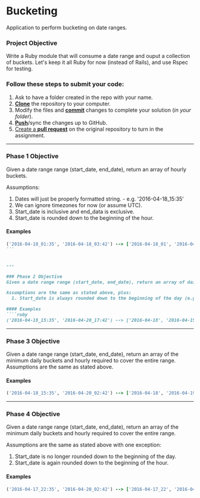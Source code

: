 # Bucketing
Application to perform bucketing on date ranges.

### Project Objective
Write a Ruby module that will consume a date range and ouput a collection of buckets. Let's keep it all Ruby for now (instead of Rails), and use Rspec for testing.

### Follow these steps to submit your code:

1. Ask to have a folder created in the repo with your name.
1. [**Clone**](ref-clone) the repository to your computer.
1. Modify the files and [**commit**](ref-commit) changes to complete your solution (_in your folder_).
1. [**Push**](ref-push)/sync the changes up to GitHub.
1. [Create a **pull request**](pull-request) on the original repository to turn in the assignment.

---

### Phase 1 Objective
Given a date range range (start_date, end_date), return an array of hourly buckets.

Assumptions:
  1. Dates will just be properly formatted string. - e.g. '2016-04-18_15:35'
  1. We can ignore timezones for now (or assume UTC).
  1. Start_date is inclusive and end_data is exclusive.
  1. Start_date is rounded down to the beginning of the hour.

#### Examples
````ruby
('2016-04-18_01:35', '2016-04-18_03:42') --> ['2016-04-18_01', '2016-04-18_02']
```


---

### Phase 2 Objective
Given a date range range (start_date, end_date), return an array of daily buckets.

Assumptions are the same as stated above, plus:
  1. Start_date is always rounded down to the beginning of the day (e.g. - '2016-04-18_15:35' --> '2016-04-18_00:00').

#### Examples
````ruby
('2016-04-18_15:35', '2016-04-20_17:42') --> ['2016-04-18', '2016-04-19']
````
---

### Phase 3 Objective
Given a date range range (start_date, end_date), return an array of  the minimum daily buckets and hourly required to cover the entire range.
Assumptions are the same as stated above.

#### Examples
````ruby
('2016-04-18_15:35', '2016-04-20_02:42') --> ['2016-04-18', '2016-04-19', '2016-04-20_00', '2016-04-20_01']
````
---

### Phase 4 Objective
Given a date range range (start_date, end_date), return an array of  the minimum daily buckets and hourly required to cover the entire range.

Assumptions are the same as stated above with one exception:
  1. Start_date is no longer rounded down to the beginning of the day. 
  1. Start_date is again rounded down to the beginning of the hour.

#### Examples
````ruby
('2016-04-17_22:35', '2016-04-20_02:42') --> ['2016-04-17_22', '2016-04-17_23', '2016-04-18', '2016-04-19', '2016-04-20_00', '2016-04-20_01']
````
